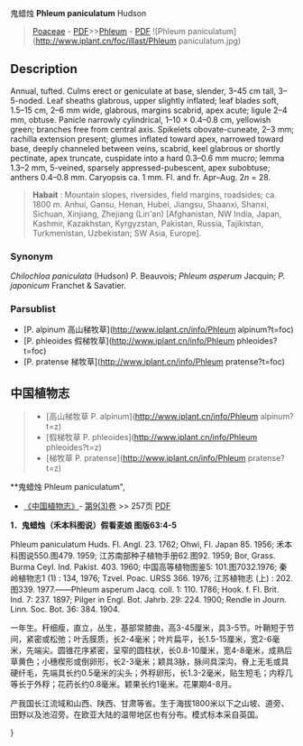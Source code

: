 鬼蜡烛 **Phleum paniculatum** Hudson

> [Poaceae](http://www.iplant.cn/info/Poaceae?t=foc) - [PDF](http://www.iplant.cn/foc/pdf/Poaceae.pdf)>>[Phleum](http://www.iplant.cn/info/Phleum?t=foc) - [PDF](http://www.iplant.cn/foc/pdf/Phleum.pdf)
![Phleum paniculatum](http://www.iplant.cn/foc/illast/Phleum paniculatum.jpg)

## Description

Annual, tufted. Culms erect or geniculate at base, slender, 3–45 cm tall, 3–5-noded. Leaf sheaths glabrous, upper slightly inflated; leaf blades soft, 1.5–15 cm, 2–6 mm wide, glabrous, margins scabrid, apex acute; ligule 2–4 mm, obtuse. Panicle narrowly cylindrical, 1–10 × 0.4–0.8 cm, yellowish green; branches free from central axis. Spikelets obovate-cuneate, 2–3 mm; rachilla extension present; glumes inflated toward apex, narrowed toward base, deeply channeled between veins, scabrid, keel glabrous or shortly pectinate, apex truncate, cuspidate into a hard 0.3–0.6 mm mucro; lemma 1.3–2 mm, 5-veined, sparsely appressed-pubescent, apex subobtuse; anthers 0.4–0.8 mm. Caryopsis ca. 1 mm. Fl. and fr. Apr–Aug. 2*n* = 28.

> **Habait** : 
> Mountain slopes, riversides, field margins, roadsides; ca. 1800 m. Anhui, Gansu, Henan, Hubei, Jiangsu, Shaanxi, Shanxi, Sichuan, Xinjiang, Zhejiang (Lin'an) [Afghanistan, NW India, Japan, Kashmir, Kazakhstan, Kyrgyzstan, Pakistan, Russia, Tajikistan, Turkmenistan, Uzbekistan; SW Asia, Europe].

### Synonym
*Chilochloa paniculata* (Hudson) P. Beauvois; *Phleum asperum* Jacquin; *P. japonicum* Franchet & Savatier.

### Parsublist

* [P.  alpinum  高山梯牧草](http://www.iplant.cn/info/Phleum alpinum?t=foc)
* [P.  phleoides  假梯牧草](http://www.iplant.cn/info/Phleum phleoides?t=foc)
* [P.  pratense  梯牧草](http://www.iplant.cn/info/Phleum pratense?t=foc)

## 中国植物志

> * [高山梯牧草  P.  alpinum](http://www.iplant.cn/info/Phleum alpinum?t=z)
> * [假梯牧草  P.  phleoides](http://www.iplant.cn/info/Phleum phleoides?t=z)
> * [梯牧草  P.  pratense](http://www.iplant.cn/info/Phleum pratense?t=z)

**鬼蜡烛 Phleum paniculatum",

* [《中国植物志》](http://www.iplant.cn/frps)- [第9(3)卷](http://www.iplant.cn/frps/vol/9(3)) >> 257页 [PDF](http://www.iplant.cn/frps/pdf/9(3)/257.pdf)

**1．鬼蜡烛（禾本科图说）假看麦娘 图版63:4-5**

Phleum paniculatum Huds. Fl. Angl. 23. 1762; Ohwi, Fl. Japan 85. 1956; 禾本科图说550.图479. 1959; 江苏南部种子植物手册62.图92. 1959; Bor, Grass. Burma Ceyl. Ind. Pakist. 403. 1960; 中国高等植物图鉴5: 101.图7032.1976; 秦岭植物志1 (1) : 134, 1976; Tzvel. Poac. URSS 366. 1976; 江苏植物志 (上) : 202. 图339. 1977.——Phleum asperum Jacq. coll. 1: 110. 1786; Hook. f. Fl. Brit. Ind. 7: 237. 1897; Pilger in Engl. Bot. Jahrb. 29: 224. 1900; Rendle in Journ. Linn. Soc. Bot. 36: 384. 1904.

一年生。秆细瘦，直立，丛生，基部常膝曲，高3-45厘米，具3-5节。叶鞘短于节间，紧密或松弛；叶舌膜质，长2-4毫米；叶片扁平，长1.5-15厘米，宽2-6毫米，先端尖。圆锥花序紧密，呈窄的圆柱状，长0.8-10厘米，宽4-8毫米，成熟后草黄色；小穗楔形或倒卵形，长2-3毫米；颖具3脉，脉间具深沟，脊上无毛或具硬纤毛，先端具长约0.5毫米的尖头；外稃卵形，长1.3-2毫米，贴生短毛；内稃几等长于外稃；花药长约0.8毫米。颖果长约1毫米。花果期4-8月。

产我国长江流域和山西、陕西、甘肃等省。生于海拔1800米以下之山坡、道旁、田野以及池沼旁。在欧亚大陆的温带地区也有分布。模式标本采自英国。

}